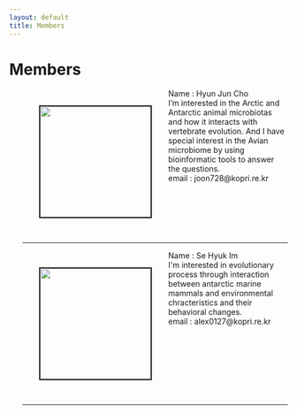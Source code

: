 ```yaml
---
layout: default
title: Members
---
```

<div class="post">
	<h1 class="pageTitle"> Members </h1>
	<ul> <img src="{{ '/assets/img/pic_hjcho.jpg' | prepend: site.baseurl }}" alt="" style="width: auto; height: 200px" align="left"  border="2"  vspace="30" hspace="30"> Name : Hyun Jun Cho <br> I’m interested in the Arctic and Antarctic animal microbiotas and how it interacts with vertebrate evolution. And I have special interest in the Avian microbiome by using bioinformatic tools to answer the questions.
		<br> email : joon728@kopri.re.kr    <br>
		<br clear="left">
		<hr>
	<img src="{{ '/assets/img/pic_shim.jpg' | prepend: site.baseurl }}" alt="" style="width: auto; height: 200px" align="left"  border="2" vspace="30" hspace="30">  Name : Se Hyuk Im  <br> I'm interested in evolutionary process through interaction between antarctic marine mammals and environmental chracteristics and their behavioral changes. 
		 <br> email : alex0127@kopri.re.kr  <br>
		 <br clear="left">
		 <hr>
	</ul>	
		</div>

